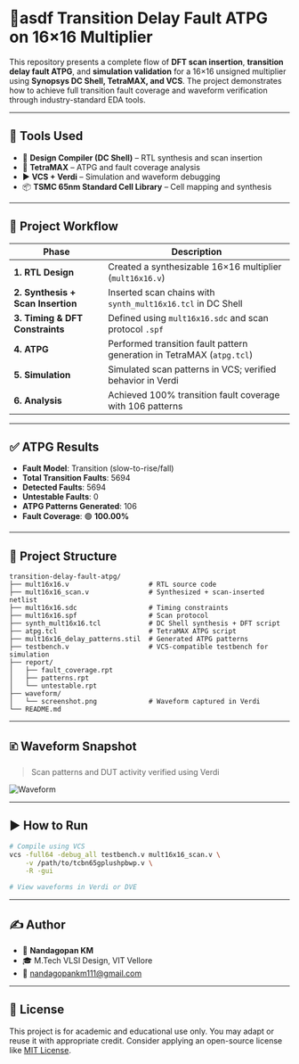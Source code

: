 # 🧺asdf Transition Delay Fault ATPG on 16×16 Multiplier

This repository presents a complete flow of **DFT scan insertion**, **transition delay fault ATPG**, and **simulation validation** for a 16×16 unsigned multiplier using **Synopsys DC Shell, TetraMAX, and VCS**. The project demonstrates how to achieve full transition fault coverage and waveform verification through industry-standard EDA tools.

---

## 🔧 Tools Used

* 🧱 **Design Compiler (DC Shell)** – RTL synthesis and scan insertion
* 🧬 **TetraMAX** – ATPG and fault coverage analysis
* ▶️ **VCS + Verdi** – Simulation and waveform debugging
* 📦 **TSMC 65nm Standard Cell Library** – Cell mapping and synthesis

---

## 📘 Project Workflow

| Phase                             | Description                                                            |
| --------------------------------- | ---------------------------------------------------------------------- |
| **1. RTL Design**                 | Created a synthesizable 16×16 multiplier (`mult16x16.v`)               |
| **2. Synthesis + Scan Insertion** | Inserted scan chains with `synth_mult16x16.tcl` in DC Shell            |
| **3. Timing & DFT Constraints**   | Defined using `mult16x16.sdc` and scan protocol `.spf`                 |
| **4. ATPG**                       | Performed transition fault pattern generation in TetraMAX (`atpg.tcl`) |
| **5. Simulation**                 | Simulated scan patterns in VCS; verified behavior in Verdi             |
| **6. Analysis**                   | Achieved 100% transition fault coverage with 106 patterns              |

---

## ✅ ATPG Results

* **Fault Model**: Transition (slow-to-rise/fall)
* **Total Transition Faults**: 5694
* **Detected Faults**: 5694
* **Untestable Faults**: 0
* **ATPG Patterns Generated**: 106
* **Fault Coverage**: 🟢 **100.00%**

---

## 📂 Project Structure

```
transition-delay-fault-atpg/
├── mult16x16.v                    # RTL source code
├── mult16x16_scan.v               # Synthesized + scan-inserted netlist
├── mult16x16.sdc                  # Timing constraints
├── mult16x16.spf                  # Scan protocol
├── synth_mult16x16.tcl            # DC Shell synthesis + DFT script
├── atpg.tcl                       # TetraMAX ATPG script
├── mult16x16_delay_patterns.stil  # Generated ATPG patterns
├── testbench.v                    # VCS-compatible testbench for simulation
├── report/
│   ├── fault_coverage.rpt
│   ├── patterns.rpt
│   └── untestable.rpt
├── waveform/
│   └── screenshot.png             # Waveform captured in Verdi
└── README.md
```

---

## 🗈️ Waveform Snapshot

> Scan patterns and DUT activity verified using Verdi

![Waveform](waveform/screenshot.png)

---

## ▶️ How to Run

```bash
# Compile using VCS
vcs -full64 -debug_all testbench.v mult16x16_scan.v \
    -v /path/to/tcbn65gplushpbwp.v \
    -R -gui

# View waveforms in Verdi or DVE
```

---

## ✍️ Author

* 👤 **Nandagopan KM**
* 🎓 M.Tech VLSI Design, VIT Vellore
* 📧 [nandagopankm111@gmail.com](mailto:nandagopankm111@gmail.com)

---

## 📄 License

This project is for academic and educational use only.
You may adapt or reuse it with appropriate credit.
Consider applying an open-source license like [MIT License](https://choosealicense.com/licenses/mit/).
